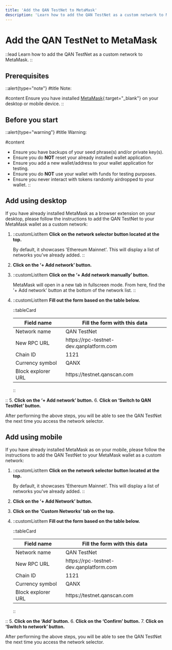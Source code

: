 ```yaml
---
title: 'Add the QAN TestNet to MetaMask'
description: 'Learn how to add the QAN TestNet as a custom network to MetaMask.'
---
```


# Add the QAN TestNet to MetaMask

::lead
Learn how to add the QAN TestNet as a custom network to MetaMask.
::

## Prerequisites

::alert{type="note"}
#title
Note:

#content
Ensure you have installed [MetaMask](https://metamask.io){:target="_blank"} on your desktop or mobile device.
::

## Before you start

::alert{type="warning"}
#title
Warning:

#content
- Ensure you have backups of your seed phrase(s) and/or private key(s).
- Ensure you do **NOT** reset your already installed wallet application.
- Ensure you add a new wallet/address to your wallet application for testing.
- Ensure you do **NOT** use your wallet with funds for testing purposes.
- Ensure you never interact with tokens randomly airdropped to your wallet.
::

## Add using desktop

If you have already installed MetaMask as a browser extension on your desktop, please follow the instructions to add the QAN TestNet to your MetaMask wallet as a custom network:

1. ::customListItem
    **Click on the network selector button located at the top.**

    By default, it showcases 'Ethereum Mainnet'. This will display a list of networks you've already added.
::
2. **Click on the ‘+ Add network’ button.**
3. ::customListItem
    **Click on the ‘+ Add network manually’ button.**

    MetaMask will open in a new tab in fullscreen mode. From here, find the '+ Add network' button at the bottom of the network list.
::
4. ::customListItem
    **Fill out the form based on the table below.**
    
    ::tableCard
    <table>
    <thead>
    <tr>
        <th>Field name</th>
        <th>Fill the form with this data
    </th>
    </tr>
    </thead>
    <tbody>
    <tr>
        <td>Network name</td>
        <td>QAN TestNet</td>
    </tr>
    <tr>
        <td>New RPC URL</td>
        <td>https://rpc-testnet-dev.qanplatform.com</td>
    </tr>
    <tr>
        <td>Chain ID</td>
        <td>1121</td>
    </tr>
    <tr>
        <td>Currency symbol</td>
        <td>QANX</td>
    </tr>
    <tr>
        <td>Block explorer URL</td>
        <td>https://testnet.qanscan.com</td>
    </tr>
    </tbody>
    </table>
    ::
::
5. **Click on the ‘+ Add network’ button.**
6. **Click on ‘Switch to QAN TestNet’ button.**

After performing the above steps, you will be able to see the QAN TestNet the next time you access the network selector.

## Add using mobile

If you have already installed MetaMask as on your mobile, please follow the instructions to add the QAN TestNet to your MetaMask wallet as a custom network: 

1. ::customListItem
    **Click on the network selector button located at the top.**

    By default, it showcases 'Ethereum Mainnet'. This will display a list of networks you've already added.
::
2. **Click on the ‘+ Add Network’ button.**
3. **Click on the ‘Custom Networks’ tab on the top.**
4. ::customListItem
    **Fill out the form based on the table below.**

    ::tableCard
    <table>
    <thead>
    <tr>
        <th>Field name</th>
    <th>Fill the form with this data
    </th>
    </tr>
    </thead>
    <tbody>
    <tr>
        <td>Network name</td>
        <td>QAN TestNet</td>
    </tr>
    <tr>
        <td>New RPC URL</td>
        <td>https://rpc-testnet-dev.qanplatform.com</td>
    </tr>
    <tr>
        <td>Chain ID</td>
        <td>1121</td>
    </tr>
    <tr>
        <td>Currency symbol</td>
        <td>QANX</td>
    </tr>
    <tr>
        <td>Block explorer URL</td>
        <td>https://testnet.qanscan.com</td>
    </tr>
    </tbody>
    </table>
    ::
::
5. **Click on the ‘Add’ button.**
6. **Click on the ‘Confirm’ button.**
7. **Click on ‘Switch to network’ button.**

After performing the above steps, you will be able to see the QAN TestNet the next time you access the network selector.